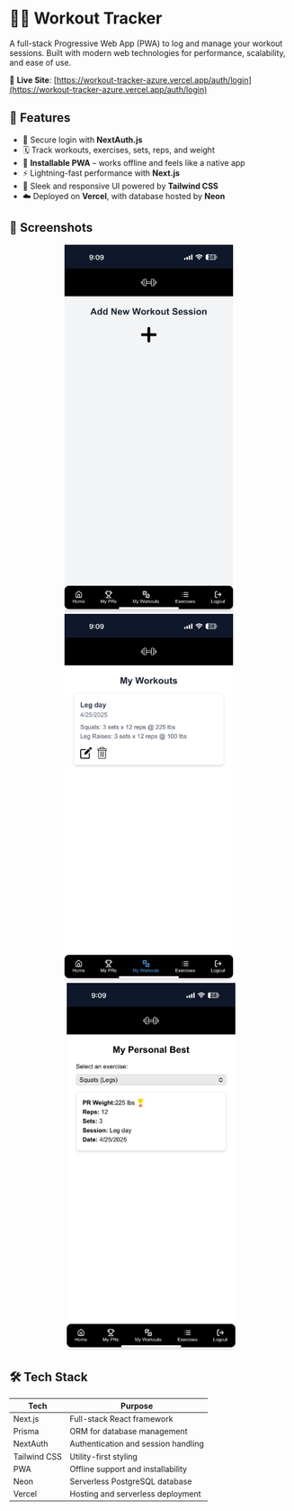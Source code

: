 # 🏋️‍♂️ Workout Tracker

A full-stack Progressive Web App (PWA) to log and manage your workout sessions. Built with modern web technologies for performance, scalability, and ease of use.

🔗 **Live Site**: [https://workout-tracker-azure.vercel.app/auth/login](https://workout-tracker-azure.vercel.app/auth/login)

## 🚀 Features

- 🔐 Secure login with **NextAuth.js**
- 🗓️ Track workouts, exercises, sets, reps, and weight
- 📲 **Installable PWA** – works offline and feels like a native app
- ⚡ Lightning-fast performance with **Next.js**
- 🎨 Sleek and responsive UI powered by **Tailwind CSS**
- ☁️ Deployed on **Vercel**, with database hosted by **Neon**

## 📸 Screenshots

<p align="center">
  <img src="public/view_one.PNG" alt="Home Page" width="300" />
  &nbsp;
  <img src="public/view_two.PNG" alt="Workout Session" width="300" />
  &nbsp;
  <img src="public/view_three.PNG" alt="Edit Session" width="300" />
</p>

## 🛠️ Tech Stack

| Tech         | Purpose                             |
| ------------ | ----------------------------------- |
| Next.js      | Full-stack React framework          |
| Prisma       | ORM for database management         |
| NextAuth     | Authentication and session handling |
| Tailwind CSS | Utility-first styling               |
| PWA          | Offline support and installability  |
| Neon         | Serverless PostgreSQL database      |
| Vercel       | Hosting and serverless deployment   |
